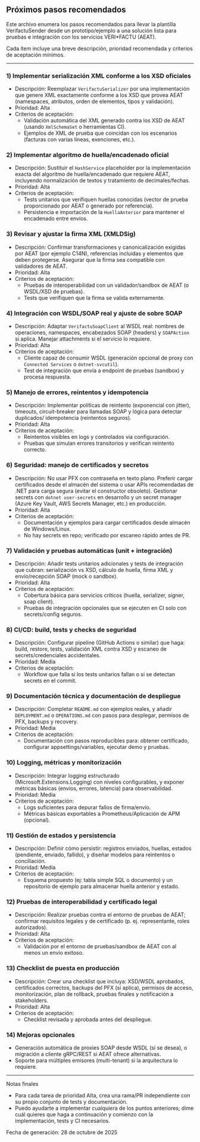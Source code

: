 ## Próximos pasos recomendados

Este archivo enumera los pasos recomendados para llevar la plantilla VerifactuSender desde un prototipo/ejemplo a una solución lista para pruebas e integración con los servicios VERI\*FACTU (AEAT).

Cada ítem incluye una breve descripción, prioridad recomendada y criterios de aceptación mínimos.

---

### 1) Implementar serialización XML conforme a los XSD oficiales

-   Descripción: Reemplazar `VerifactuSerializer` por una implementación que genere XML exactamente conforme a los XSD que provea AEAT (namespaces, atributos, orden de elementos, tipos y validación).
-   Prioridad: Alta
-   Criterios de aceptación:
    -   Validación automática del XML generado contra los XSD de AEAT (usando `XmlSchemaSet` o herramientas CI).
    -   Ejemplos de XML de prueba que coincidan con los escenarios (facturas con varias líneas, exenciones, etc.).

### 2) Implementar algoritmo de huella/encadenado oficial

-   Descripción: Sustituir el `HashService` placeholder por la implementación exacta del algoritmo de huella/encadenado que requiere AEAT, incluyendo normalización de textos y tratamiento de decimales/fechas.
-   Prioridad: Alta
-   Criterios de aceptación:
    -   Tests unitarios que verifiquen huellas conocidas (vector de prueba proporcionado por AEAT o generado por referencia).
    -   Persistencia e importación de la `HuellaAnterior` para mantener el encadenado entre envíos.

### 3) Revisar y ajustar la firma XML (XMLDSig)

-   Descripción: Confirmar transformaciones y canonicalización exigidas por AEAT (por ejemplo C14N), referencias incluidas y elementos que deben protegerse. Asegurar que la firma sea compatible con validadores de AEAT.
-   Prioridad: Alta
-   Criterios de aceptación:
    -   Pruebas de interoperabilidad con un validador/sandbox de AEAT (o WSDL/XSD de pruebas).
    -   Tests que verifiquen que la firma se valida externamente.

### 4) Integración con WSDL/SOAP real y ajuste de sobre SOAP

-   Descripción: Adaptar `VerifactuSoapClient` al WSDL real: nombres de operaciones, namespaces, encabezados SOAP (headers) y `SOAPAction` si aplica. Manejar attachments si el servicio lo requiere.
-   Prioridad: Alta
-   Criterios de aceptación:
    -   Cliente capaz de consumir WSDL (generación opcional de proxy con `Connected Services` o `dotnet-svcutil`).
    -   Test de integración que envía a endpoint de pruebas (sandbox) y procesa respuesta.

### 5) Manejo de errores, reintentos y idempotencia

-   Descripción: Implementar políticas de reintento (exponencial con jitter), timeouts, circuit-breaker para llamadas SOAP y lógica para detectar duplicados/ idempotencia (reintentos seguros).
-   Prioridad: Alta
-   Criterios de aceptación:
    -   Reintentos visibles en logs y controlados via configuración.
    -   Pruebas que simulan errores transitorios y verifican reintento correcto.

### 6) Seguridad: manejo de certificados y secretos

-   Descripción: No usar PFX con contraseña en texto plano. Preferir cargar certificados desde el almacén del sistema o usar APIs recomendadas de .NET para carga segura (evitar el constructor obsoleto). Gestionar secrets con `dotnet user-secrets` en desarrollo y un secret manager (Azure Key Vault, AWS Secrets Manager, etc.) en producción.
-   Prioridad: Alta
-   Criterios de aceptación:
    -   Documentación y ejemplos para cargar certificados desde almacén de Windows/Linux.
    -   No hay secrets en repo; verificado por escaneo rápido antes de PR.

### 7) Validación y pruebas automáticas (unit + integración)

-   Descripción: Añadir tests unitarios adicionales y tests de integración que cubran: serialización vs XSD, cálculo de huella, firma XML y envío/recepción SOAP (mock o sandbox).
-   Prioridad: Alta
-   Criterios de aceptación:
    -   Cobertura básica para servicios críticos (huella, serializer, signer, soap client).
    -   Pruebas de integración opcionales que se ejecuten en CI solo con secrets/config seguros.

### 8) CI/CD: build, tests y checks de seguridad

-   Descripción: Configurar pipeline (GitHub Actions o similar) que haga: build, restore, tests, validación XML contra XSD y escaneo de secrets/credenciales accidentales.
-   Prioridad: Media
-   Criterios de aceptación:
    -   Workflow que falla si los tests unitarios fallan o si se detectan secrets en el commit.

### 9) Documentación técnica y documentación de despliegue

-   Descripción: Completar `README.md` con ejemplos reales, y añadir `DEPLOYMENT.md` o `OPERATIONS.md` con pasos para desplegar, permisos de PFX, backups y recovery.
-   Prioridad: Media
-   Criterios de aceptación:
    -   Documentación con pasos reproducibles para: obtener certificado, configurar appsettings/variables, ejecutar demo y pruebas.

### 10) Logging, métricas y monitorización

-   Descripción: Integrar logging estructurado (Microsoft.Extensions.Logging) con niveles configurables, y exponer métricas básicas (envíos, errores, latencia) para observabilidad.
-   Prioridad: Media
-   Criterios de aceptación:
    -   Logs suficientes para depurar fallos de firma/envío.
    -   Métricas básicas exportables a Prometheus/Aplicación de APM (opcional).

### 11) Gestión de estados y persistencia

-   Descripción: Definir cómo persistir: registros enviados, huellas, estados (pendiente, enviado, fallido), y diseñar modelos para reintentos o conciliación.
-   Prioridad: Media
-   Criterios de aceptación:
    -   Esquema propuesto (ej: tabla simple SQL o documento) y un repositorio de ejemplo para almacenar huella anterior y estado.

### 12) Pruebas de interoperabilidad y certificado legal

-   Descripción: Realizar pruebas contra el entorno de pruebas de AEAT; confirmar requisitos legales y de certificado (p. ej. representante, roles autorizados).
-   Prioridad: Alta
-   Criterios de aceptación:
    -   Validación por el entorno de pruebas/sandbox de AEAT con al menos un envío exitoso.

### 13) Checklist de puesta en producción

-   Descripción: Crear una checklist que incluya: XSD/WSDL aprobados, certificados correctos, backups del PFX (si aplica), permisos de acceso, monitorización, plan de rollback, pruebas finales y notificación a stakeholders.
-   Prioridad: Alta
-   Criterios de aceptación:
    -   Checklist revisada y aprobada antes del despliegue.

### 14) Mejoras opcionales

-   Generación automática de proxies SOAP desde WSDL (si se desea), o migración a cliente gRPC/REST si AEAT ofrece alternativas.
-   Soporte para múltiples emisores (multi-tenant) si la arquitectura lo requiere.

---

Notas finales

-   Para cada tarea de prioridad Alta, crea una rama/PR independiente con su propio conjunto de tests y documentación.
-   Puedo ayudarte a implementar cualquiera de los puntos anteriores; dime cuál quieres que haga a continuación y comienzo con la implementación, tests y CI necesarios.

Fecha de generación: 28 de octubre de 2025
